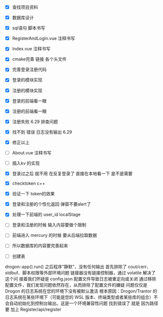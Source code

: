 
* [x] 查找项目资料 
* [x] 数据库设计
* [x] sql语句 脚本书写
* [x] RegisterAndLogin.vue 注释书写
* [x] Index.vue 注释书写
* [x] cmake完善 链接 各个头文件
* [x] 完善登录注册代码
* [x] 登录的模块实现
* [x] 注册的模块实现
* [x] 登录的前端看一眼
* [x] 注册的前端看一眼
* [x] 注册失败 6.29 排查问题 
* [x] 找不到 错误 日志没有输出 6.29
* [x] 修正以上
* [ ] About.vue 注释书写
* [ ] 插入kv 的实现
* [x] 登录过之后 就不用 在反复登录了 直接在本地看一下 是不是需要
* [x] checktoken c++
* [x] 验证一下 token的效果
* [x] 登录和注册的个性化返回 弹窗不要alert了
* [x] 处理一下前端的 user_id localStage
* [ ] 登录和注册的时候 输入内容要做个限制
* [ ] 前端进入 mercury 的时候 要从后端拉取数据
* [ ] 所以数据库的内容要完善起来
* [ ] 创建表








drogon::app().run() 之后程序“静默”，没有任何输出
首先排除了 cout/cerr、stdbuf、脚本权限等外部环境问题
链接器没有链接控制器，通过 volatile 解决了这个问
接着我们怀疑是 config.json 配置文件导致日志被重定向或关闭
通过移除配置文件，我们发现问题依然存在，从而排除了配置文件的嫌疑
问题仅仅是 Drogon 的日志系统在您的环境下没有被默认激活
根本原因：Drogon/Trantor 的日志系统在某些环境下（可能是您的 WSL 版本、终端类型或者某些库的组合）不会自动初始化到控制台输出。这是一个环境兼容性问题
找到错误了 就是 因为路径 要 加上 
Register/api/register
